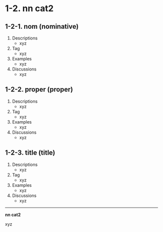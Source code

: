 # 1-2\. nn cat2

## 1-2-1\. nom (nominative)

1. Descriptions
    - xyz
2. Tag
    - xyz
3. Examples
    - xyz
4. Discussions
    - xyz

## 1-2-2\. proper (proper)

1. Descriptions
    - xyz
2. Tag
    - xyz
3. Examples
    - xyz
4. Discussions
    - xyz

## 1-2-3\. title (title)

1. Descriptions
    - xyz
2. Tag
    - xyz
3. Examples
    - xyz
4. Discussions
    - xyz

---

**nn cat2**

xyz
